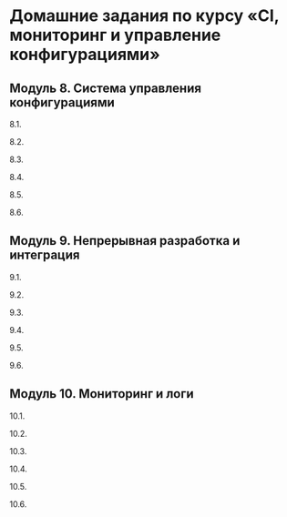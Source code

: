 # Домашние задания по курсу «CI, мониторинг и управление конфигурациями»


## Модуль 8. Система управления конфигурациями

8.1. [](8.1.md)

8.2. [](8.2.md)

8.3. [](8.3.md)

8.4. [](8.4.md)

8.5. [](8.5.md)

8.6. [](8.6.md)

## Модуль 9. Непрерывная разработка и интеграция

9.1. [](9.1.md)

9.2. [](9.2.md)

9.3. [](9.3.md)

9.4. [](9.4.md)

9.5. [](9.5.md)

9.6. [](9.6.md)

## Модуль 10. Мониторинг и логи

10.1. [](10.1.md) 

10.2. [](10.2.md)

10.3. [](10.3.md)

10.4. [](10.4.md)

10.5. [](10.5.md)

10.6. [](10.6.md)
